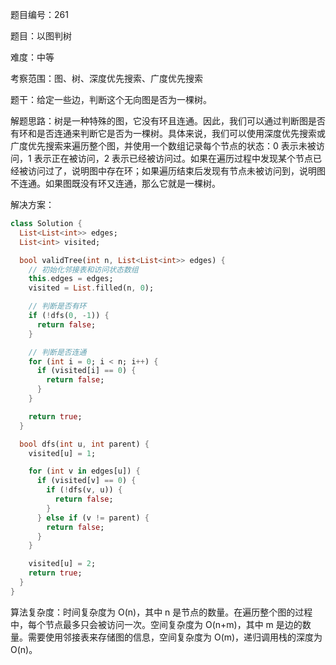 题目编号：261

题目：以图判树

难度：中等

考察范围：图、树、深度优先搜索、广度优先搜索

题干：给定一些边，判断这个无向图是否为一棵树。

解题思路：树是一种特殊的图，它没有环且连通。因此，我们可以通过判断图是否有环和是否连通来判断它是否为一棵树。具体来说，我们可以使用深度优先搜索或广度优先搜索来遍历整个图，并使用一个数组记录每个节点的状态：0 表示未被访问，1 表示正在被访问，2 表示已经被访问过。如果在遍历过程中发现某个节点已经被访问过了，说明图中存在环；如果遍历结束后发现有节点未被访问到，说明图不连通。如果图既没有环又连通，那么它就是一棵树。

解决方案：

```dart
class Solution {
  List<List<int>> edges;
  List<int> visited;

  bool validTree(int n, List<List<int>> edges) {
    // 初始化邻接表和访问状态数组
    this.edges = edges;
    visited = List.filled(n, 0);

    // 判断是否有环
    if (!dfs(0, -1)) {
      return false;
    }

    // 判断是否连通
    for (int i = 0; i < n; i++) {
      if (visited[i] == 0) {
        return false;
      }
    }

    return true;
  }

  bool dfs(int u, int parent) {
    visited[u] = 1;

    for (int v in edges[u]) {
      if (visited[v] == 0) {
        if (!dfs(v, u)) {
          return false;
        }
      } else if (v != parent) {
        return false;
      }
    }

    visited[u] = 2;
    return true;
  }
}
```

算法复杂度：时间复杂度为 O(n)，其中 n 是节点的数量。在遍历整个图的过程中，每个节点最多只会被访问一次。空间复杂度为 O(n+m)，其中 m 是边的数量。需要使用邻接表来存储图的信息，空间复杂度为 O(m)，递归调用栈的深度为 O(n)。